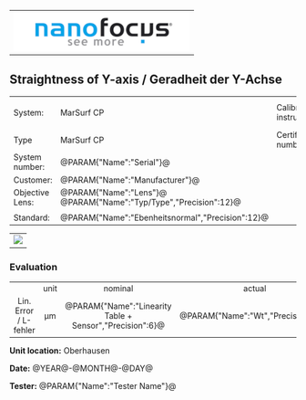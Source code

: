 <!--   EvalAlgoName=NF_NED_MScan_Abnahme_GY_PS -->


||
|-:|
|![](logo.png)|

## Straightness of Y-axis / Geradheit der Y-Achse

 


|||||
|-|-|-|-|
|System: |MarSurf CP |Calibration instruction:| VDI/VDE 2655 Part 1.2|
|Type| MarSurf CP | Certificate number: |600410-44854376|
|System number:| @PARAM{"Name":"Serial"}@|||
|Customer:| @PARAM{"Name":"Manufacturer"}@|||
|Objective Lens: |@PARAM{"Name":"Lens"}@  @PARAM{"Name":"Typ/Type","Precision":12}@ |||
|| |||
|Standard: |@PARAM{"Name":"Ebenheitsnormal","Precision":12}@|||

 

 || 
|:-:|
|![](StraightnessY_PS.svg)|


### Evaluation

||||||||
|:-:|:-:|:-:|:-:|:-:|:-:|:-:|
| |unit   |nominal  |   actual | status|
| Lin. Error / L-fehler   | µm | @PARAM{"Name":"Linearity Table + Sensor","Precision":6}@ |   @PARAM{"Name":"Wt","Precision":3}@ | <span id="control"> Ok</span>|
 

__Unit location:__ Oberhausen

__Date:__ @YEAR@-@MONTH@-@DAY@ 

__Tester:__ @PARAM{"Name":"Tester Name"}@


 

<div id="sumresults">  </div>

<script>

var PARAM = @PJSON{"Set":0}@;
var META = @MJSON{"Set":0}@;

 
var value =   @PARAM{"Name":"Wt","Precision":3}@;
var nominal = @PARAM{"Name":"Linearity Table + Sensor","Precision":6}@;
 
if(  value < nominal)
{
 document.getElementById("control").innerHTML = "Ok";
}
else
{
 document.getElementById("control").innerHTML = "not Ok";
}

</script>

 